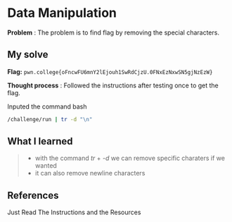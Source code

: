 # Data Manipulation

**Problem** : The problem is to find flag by removing the special characters.
## My solve

**Flag:** `pwn.college{oFncwFU6mnY2lEjouh1SwRdCjzU.0FNxEzNxwSN5gjNzEzW}`

**Thought process** :   Followed the instructions after testing once to get the flag.


Inputed the command
bash
```bash
/challenge/run | tr -d "\n"
```


## What I learned
> * with the command *tr* + *-d* we can remove specific charaters if we wanted
> * it can also remove newline characters



## References 
Just Read The Instructions and the Resources
